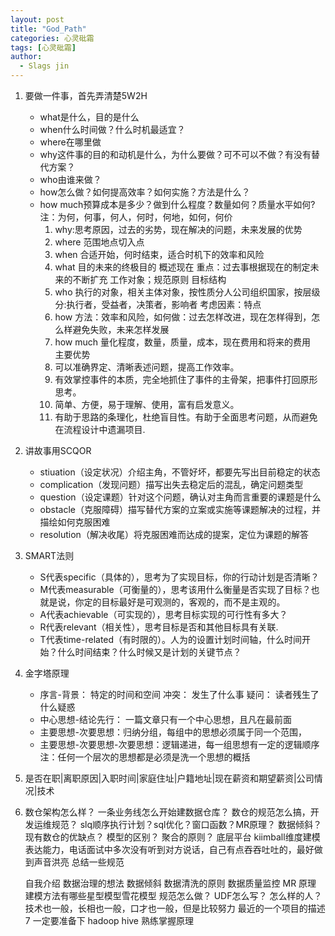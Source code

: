 ```yaml
---
layout: post
title: "God_Path"
categories: 心灵砒霜
tags: [心灵砒霜]
author:
  - Slags jin
---
```

1. 要做一件事，首先弄清楚5W2H
    * what是什么，目的是什么    
    * when什么时间做？什么时机最适宜？
    * where在哪里做       
    * why这件事的目的和动机是什么，为什么要做？可不可以不做？有没有替代方案？     
    * who由谁来做？     
    * how怎么做？如何提高效率？如何实施？方法是什么？     
    * how much预算成本是多少？做到什么程度？数量如何？质量水平如何?    
    注：为何，何事，何人，何时，何地，如何，何价
        1. why:思考原因，过去的劣势，现在解决的问题，未来发展的优势
        2. where 范围地点切入点
        3. when 合适开始，何时结束，适合时机下的效率和风险
        4. what 目的未来的终极目的 概述现在 重点：过去事根据现在的制定未来的不断扩充 工作对象；规范原则 目标结构
        5. who 执行的对象，相关主体对象，按性质分人公司组织国家，按层级分:执行者，受益者，决策者，影响者 考虑因素：特点
        6. how 方法：效率和风险，如何做：过去怎样改进，现在怎样得到，怎么样避免失败，未来怎样发展
        7. how much 量化程度，数量，质量，成本，现在费用和将来的费用     
    主要优势    
       1. 可以准确界定、清晰表述问题，提高工作效率。
       2. 有效掌控事件的本质，完全地抓住了事件的主骨架，把事件打回原形思考。
       3. 简单、方便，易于理解、使用，富有启发意义。
       4. 有助于思路的条理化，杜绝盲目性。有助于全面思考问题，从而避免在流程设计中遗漏项目.
2. 讲故事用SCQOR
    * stiuation（设定状况）介绍主角，不管好坏，都要先写出目前稳定的状态
    * complication（发现问题）描写出失去稳定后的混乱，确定问题类型
    * question（设定课题）针对这个问题，确认对主角而言重要的课题是什么
    * obstacle（克服障碍）描写替代方案的立案或实施等课题解决的过程，并描绘如何克服困难
    * resolution（解决收尾）将克服困难而达成的提案，定位为课题的解答
3. SMART法则
    * S代表specific（具体的），思考为了实现目标，你的行动计划是否清晰？
    * M代表measurable（可衡量的），思考该用什么衡量是否实现了目标？也就是说，你定的目标最好是可观测的，客观的，而不是主观的。
    * A代表achievable（可实现的），思考目标实现的可行性有多大？
    * R代表relevant（相关性），思考目标是否和其他目标具有关联.
    * T代表time-related（有时限的）。人为的设置计划时间轴，什么时间开始？什么时间结束？什么时候又是计划的关键节点？  
4. 金字塔原理    
    * 序言-背景： 特定的时间和空间 冲突： 发生了什么事 疑问： 读者残生了什么疑惑
    * 中心思想-结论先行： 一篇文章只有一个中心思想，且凡在最前面
    * 主要思想-次要思想：归纳分组，每组中的思想必须属于同一个范围，
    * 主要思想-次要思想-次要思想：逻辑递进，每一组思想有一定的逻辑顺序
    注：任何一个层次的思想都是必须是洗一个思想的概括    
5. 是否在职|离职原因|入职时间|家庭住址|户籍地址|现在薪资和期望薪资|公司情况|技术
6. 数仓架构怎么样？
   一条业务线怎么开始建数据仓库？
   数仓的规范怎么搞，开发运维规范？
   slq顺序执行计划？sql优化？窗口函数？MR原理？
   数据倾斜？
   现有数仓的优缺点？
   模型的区别？
   聚合的原则？
   底层平台
   kiimball维度建模
   表达能力，电话面试中多次没有听到对方说话，自己有点吞吞吐吐的，最好做到声音洪亮
   总结一些规范
   
   自我介绍
   数据治理的想法
   数据倾斜
   数据清洗的原则
   数据质量监控
   MR 原理
   建模方法有哪些星型模型雪花模型
   规范怎么做？
   UDF怎么写？
   怎么样的人？技术也一般，长相也一般，口才也一般，但是比较努力
   最近的一个项目的描述
7 一定要准备下
   hadoop hive 熟练掌握原理
   


